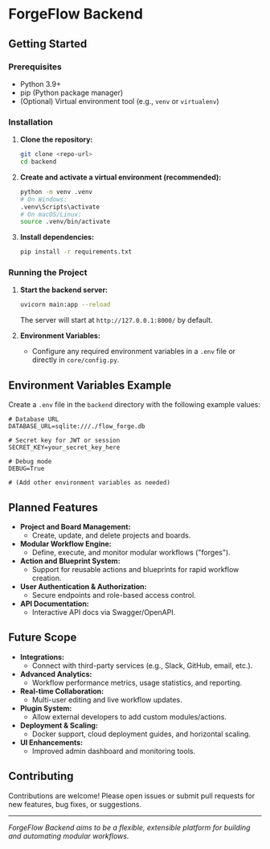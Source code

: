 # ForgeFlow Backend

## Getting Started

### Prerequisites
- Python 3.9+
- pip (Python package manager)
- (Optional) Virtual environment tool (e.g., `venv` or `virtualenv`)

### Installation
1. **Clone the repository:**
   ```bash
   git clone <repo-url>
   cd backend
   ```
2. **Create and activate a virtual environment (recommended):**
   ```bash
   python -m venv .venv
   # On Windows:
   .venv\Scripts\activate
   # On macOS/Linux:
   source .venv/bin/activate
   ```
3. **Install dependencies:**
   ```bash
   pip install -r requirements.txt
   ```

### Running the Project
1. **Start the backend server:**
   ```bash
   uvicorn main:app --reload
   ```
   The server will start at `http://127.0.0.1:8000/` by default.

2. **Environment Variables:**
   - Configure any required environment variables in a `.env` file or directly in `core/config.py`.

## Environment Variables Example
Create a `.env` file in the `backend` directory with the following example values:

```env
# Database URL
DATABASE_URL=sqlite:///./flow_forge.db

# Secret key for JWT or session
SECRET_KEY=your_secret_key_here

# Debug mode
DEBUG=True

# (Add other environment variables as needed)
```

## Planned Features
- **Project and Board Management:**
  - Create, update, and delete projects and boards.
- **Modular Workflow Engine:**
  - Define, execute, and monitor modular workflows ("forges").
- **Action and Blueprint System:**
  - Support for reusable actions and blueprints for rapid workflow creation.
- **User Authentication & Authorization:**
  - Secure endpoints and role-based access control.
- **API Documentation:**
  - Interactive API docs via Swagger/OpenAPI.

## Future Scope
- **Integrations:**
  - Connect with third-party services (e.g., Slack, GitHub, email, etc.).
- **Advanced Analytics:**
  - Workflow performance metrics, usage statistics, and reporting.
- **Real-time Collaboration:**
  - Multi-user editing and live workflow updates.
- **Plugin System:**
  - Allow external developers to add custom modules/actions.
- **Deployment & Scaling:**
  - Docker support, cloud deployment guides, and horizontal scaling.
- **UI Enhancements:**
  - Improved admin dashboard and monitoring tools.

## Contributing
Contributions are welcome! Please open issues or submit pull requests for new features, bug fixes, or suggestions.

---

*ForgeFlow Backend aims to be a flexible, extensible platform for building and automating modular workflows.* 